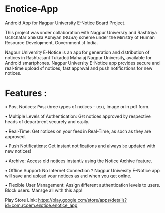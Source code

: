 # Enotice-App

Android App for Nagpur University E-Notice Board Project.

This project was under collaboration with Nagpur University and Rashtriya Uchchatar Shiksha Abhiyan (RUSA) scheme under the Ministry of Human Resource Development, Government of India.

Nagpur University E-Notice is an app for generation and distribution of notices in Rashtrasant Tukadoji Maharaj Nagpur University, available for Android smartphones. Nagpur University E-Notice app provides secure and real-time upload of notices, fast approval and push notifications for new notices.

# Features :

• Post Notices: Post three types of notices - text, image or in pdf form.

• Multiple Levels of Authentication: Get notices approved by respective heads of department securely and easily.

• Real-Time: Get notices on your feed in Real-Time, as soon as they are approved.

• Push Notifications: Get instant notifications and always be updated with new notices!

• Archive: Access old notices instantly using the Notice Archive feature.

• Offline Support: No Internet Connection ? Nagpur University E-Notice app will save and upload your notices as and when you get online.

• Flexible User Management: Assign different authentication levels to users. Block users. Manage all with this app!

Play Store Link: https://play.google.com/store/apps/details?id=com.rcoem.enotice.enotice_app

